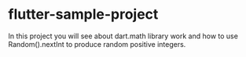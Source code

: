 # flutter-sample-project
In this project  you will see about dart.math library work and how to use Random().nextInt to produce random positive integers.
